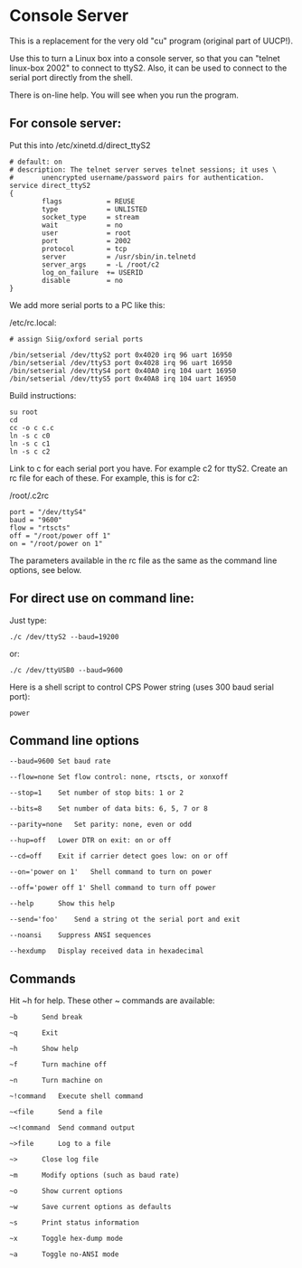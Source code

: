 # Console Server

This is a replacement for the very old "cu" program (original part of
UUCP!).

Use this to turn a Linux box into a console server, so that you can "telnet
linux-box 2002" to connect to ttyS2.  Also, it can be used to connect to the
serial port directly from the shell.

There is on-line help.  You will see when you run the program.

## For console server:

Put this into /etc/xinetd.d/direct_ttyS2

	# default: on
	# description: The telnet server serves telnet sessions; it uses \
	#       unencrypted username/password pairs for authentication.
	service direct_ttyS2
	{
	        flags           = REUSE
	        type            = UNLISTED
	        socket_type     = stream        
	        wait            = no
	        user            = root
	        port            = 2002
	        protocol        = tcp
	        server          = /usr/sbin/in.telnetd
	        server_args     = -L /root/c2
	        log_on_failure  += USERID
	        disable         = no
	}

We add more serial ports to a PC like this:

/etc/rc.local:

	# assign Siig/oxford serial ports

	/bin/setserial /dev/ttyS2 port 0x4020 irq 96 uart 16950
	/bin/setserial /dev/ttyS3 port 0x4028 irq 96 uart 16950
	/bin/setserial /dev/ttyS4 port 0x40A0 irq 104 uart 16950
	/bin/setserial /dev/ttyS5 port 0x40A8 irq 104 uart 16950

Build instructions:

	su root
	cd
	cc -o c c.c
	ln -s c c0
	ln -s c c1
	ln -s c c2

Link to c for each serial port you have.  For example c2 for ttyS2.  Create
an rc file for each of these.  For example, this is for c2:

/root/.c2rc

	port = "/dev/ttyS4"
	baud = "9600"
	flow = "rtscts"
	off = "/root/power off 1"
	on = "/root/power on 1"

The parameters available in the rc file as the same as the command line
options, see below.

## For direct use on command line:

Just type:

	./c /dev/ttyS2 --baud=19200

or:

	./c /dev/ttyUSB0 --baud=9600

Here is a shell script to control CPS Power string (uses 300 baud serial
port):

	power

## Command line options

	--baud=9600	Set baud rate

	--flow=none	Set flow control: none, rtscts, or xonxoff

	--stop=1	Set number of stop bits: 1 or 2

	--bits=8	Set number of data bits: 6, 5, 7 or 8

	--parity=none	Set parity: none, even or odd

	--hup=off	Lower DTR on exit: on or off

	--cd=off	Exit if carrier detect goes low: on or off

	--on='power on 1'	Shell command to turn on power

	--off='power off 1'	Shell command to turn off power

	--help		Show this help

	--send='foo'	Send a string ot the serial port and exit

	--noansi	Suppress ANSI sequences

	--hexdump	Display received data in hexadecimal

## Commands

Hit ~h for help.  These other ~ commands are available:

	~b		Send break

	~q		Exit

	~h		Show help

	~f		Turn machine off

	~n		Turn machine on

	~!command	Execute shell command

	~<file		Send a file

	~<!command	Send command output

	~>file		Log to a file

	~>		Close log file

	~m		Modify options (such as baud rate)

	~o		Show current options

	~w		Save current options as defaults

	~s		Print status information

	~x		Toggle hex-dump mode

	~a		Toggle no-ANSI mode
